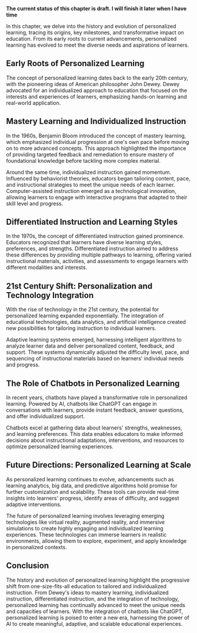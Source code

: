 **The current status of this chapter is draft. I will finish it later when I have time**

In this chapter, we delve into the history and evolution of personalized learning, tracing its origins, key milestones, and transformative impact on education. From its early roots to current advancements, personalized learning has evolved to meet the diverse needs and aspirations of learners.

Early Roots of Personalized Learning
------------------------------------

The concept of personalized learning dates back to the early 20th century, with the pioneering ideas of American philosopher John Dewey. Dewey advocated for an individualized approach to education that focused on the interests and experiences of learners, emphasizing hands-on learning and real-world application.

Mastery Learning and Individualized Instruction
-----------------------------------------------

In the 1960s, Benjamin Bloom introduced the concept of mastery learning, which emphasized individual progression at one's own pace before moving on to more advanced concepts. This approach highlighted the importance of providing targeted feedback and remediation to ensure mastery of foundational knowledge before tackling more complex material.

Around the same time, individualized instruction gained momentum. Influenced by behaviorist theories, educators began tailoring content, pace, and instructional strategies to meet the unique needs of each learner. Computer-assisted instruction emerged as a technological innovation, allowing learners to engage with interactive programs that adapted to their skill level and progress.

Differentiated Instruction and Learning Styles
----------------------------------------------

In the 1970s, the concept of differentiated instruction gained prominence. Educators recognized that learners have diverse learning styles, preferences, and strengths. Differentiated instruction aimed to address these differences by providing multiple pathways to learning, offering varied instructional materials, activities, and assessments to engage learners with different modalities and interests.

21st Century Shift: Personalization and Technology Integration
--------------------------------------------------------------

With the rise of technology in the 21st century, the potential for personalized learning expanded exponentially. The integration of educational technologies, data analytics, and artificial intelligence created new possibilities for tailoring instruction to individual learners.

Adaptive learning systems emerged, harnessing intelligent algorithms to analyze learner data and deliver personalized content, feedback, and support. These systems dynamically adjusted the difficulty level, pace, and sequencing of instructional materials based on learners' individual needs and progress.

The Role of Chatbots in Personalized Learning
---------------------------------------------

In recent years, chatbots have played a transformative role in personalized learning. Powered by AI, chatbots like ChatGPT can engage in conversations with learners, provide instant feedback, answer questions, and offer individualized support.

Chatbots excel at gathering data about learners' strengths, weaknesses, and learning preferences. This data enables educators to make informed decisions about instructional adaptations, interventions, and resources to optimize personalized learning experiences.

Future Directions: Personalized Learning at Scale
-------------------------------------------------

As personalized learning continues to evolve, advancements such as learning analytics, big data, and predictive algorithms hold promise for further customization and scalability. These tools can provide real-time insights into learners' progress, identify areas of difficulty, and suggest adaptive interventions.

The future of personalized learning involves leveraging emerging technologies like virtual reality, augmented reality, and immersive simulations to create highly engaging and individualized learning experiences. These technologies can immerse learners in realistic environments, allowing them to explore, experiment, and apply knowledge in personalized contexts.

Conclusion
----------

The history and evolution of personalized learning highlight the progressive shift from one-size-fits-all education to tailored and individualized instruction. From Dewey's ideas to mastery learning, individualized instruction, differentiated instruction, and the integration of technology, personalized learning has continually advanced to meet the unique needs and capacities of learners. With the integration of chatbots like ChatGPT, personalized learning is poised to enter a new era, harnessing the power of AI to create meaningful, adaptive, and scalable educational experiences.

